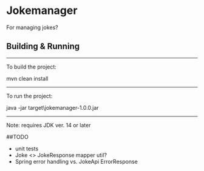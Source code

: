 # Jokemanager

For managing jokes?

## Building & Running  

---
To build the project:

mvn clean install

---
To run the project:

java -jar target\jokemanager-1.0.0.jar

---
Note: requires JDK ver. 14 or later

##TODO

- unit tests
- Joke <> JokeResponse mapper util?
- Spring error handling vs. JokeApi ErrorResponse
 